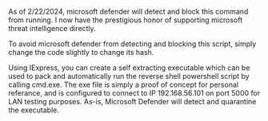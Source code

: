 As of 2/22/2024, microsoft defender will detect and block this command from running. I now have the prestigious honor of supporting microsoft threat intelligence directly. 

To avoid microsoft defender from detecting and blocking this script, simply change the code slightly to change its hash.

Using IExpress, you can create a self extracting executable which can be used to pack and automatically run the reverse shell powershell script by calling cmd.exe. The exe file is simply a proof of concept for personal referance, and is configured to connect to IP 192.168.56.101 on port 5000 for LAN testing purposes. As-is, Microsoft Defender will detect and quarantine the executable. 
